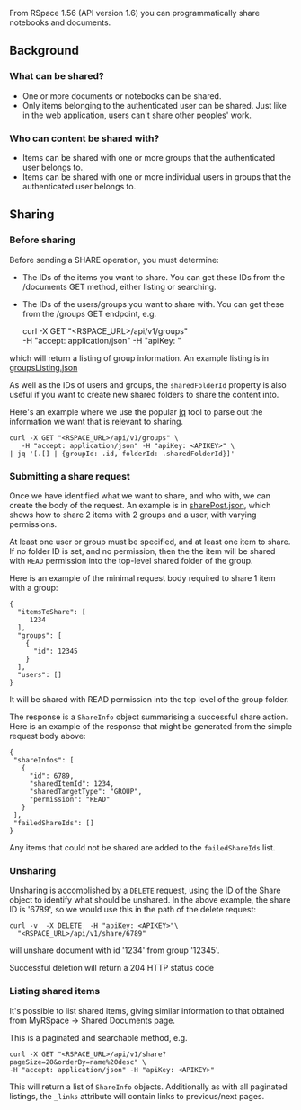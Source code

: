 From RSpace 1.56 (API version 1.6) you can programmatically share notebooks and documents.

## Background

###  What can be shared?

* One or more documents or notebooks can be shared.
* Only items belonging to the authenticated user can be shared. Just like in the web application, users can't share other peoples' work.

### Who can content be shared with?

* Items can be shared with one or more groups that the authenticated user belongs to.
* Items can be shared with one or more individual users in groups that the authenticated user belongs to.


## Sharing

### Before sharing

Before sending a SHARE operation, you must determine:

* The IDs of the items you want to share. You can get these IDs from the /documents GET method, either listing or searching.
* The IDs of the users/groups you want to share with. You can get these from the /groups GET endpoint, e.g.

    curl -X GET "<RSPACE_URL>/api/v1/groups" \
       -H "accept: application/json" -H "apiKey: <APIKEY>"
       
which will return a listing of group information. An example listing is in [groupsListing.json](tutorial-data/sharingContent/groupsListing.json)

As well as the IDs of users and groups, the `sharedFolderId` property is also useful if you want to create new shared folders to
 share the content into.
 
 Here's an example where we use the popular [jq](https://stedolan.github.io/jq/tutorial/) tool to parse out the information we want that is relevant to sharing.
 
 
    curl -X GET "<RSPACE_URL>/api/v1/groups" \
       -H "accept: application/json" -H "apiKey: <APIKEY>" \
    | jq '[.[] | {groupId: .id, folderId: .sharedFolderId}]'
    
### Submitting a share request

 Once we have identified what we want to share, and who with, we can create the body of the request. An example is in [sharePost.json](tutorial-data/sharingContent/sharePost.json), which shows how to share 2 items with 2 groups and a user, with varying permissions.
 
 At least one user or group must be specified, and at least one item to share. If no folder ID is set, and no permission, then the the item will be shared with `READ` permission into the top-level shared folder of the group.
 
 Here is an example of the minimal request body required to share 1 item with a group:
 
``` 
{
  "itemsToShare": [
     1234
  ],
  "groups": [
    {
      "id": 12345
    }
  ],
  "users": []
}
```
 It will be shared with READ permission into the top level of the group folder.
 
 The response is a `ShareInfo` object summarising a successful share action. Here is an example of the response that 
might be generated from the simple request body above:
 
 ```
 {
  "shareInfos": [
    {
      "id": 6789,
      "sharedItemId": 1234,
      "sharedTargetType": "GROUP",
      "permission": "READ"
    }
  ],
  "failedShareIds": []
}
```

Any items that could not be shared are added to the `failedShareIds` list. 

### Unsharing

Unsharing is accomplished by a `DELETE` request, using the ID of the Share object to identify what should be unshared.
In the above example, the share ID is '6789', so we would use this in the path of the delete request:

    curl -v  -X DELETE  -H "apiKey: <APIKEY>"\
      "<RSPACE_URL>/api/v1/share/6789" 
      
 will unshare document with id '1234' from group '12345'.
 
 Successful deletion will return a 204 HTTP status code
 
### Listing shared items

It's possible to list shared items, giving similar information to that obtained from MyRSpace -> Shared Documents page.

This is a paginated and searchable method, e.g. 

    curl -X GET "<RSPACE_URL>/api/v1/share?pageSize=20&orderBy=name%20desc" \
    -H "accept: application/json" -H "apiKey: <APIKEY>"
    
 This will return a list of `ShareInfo` objects. Additionally as with all paginated listings, the `_links` attribute will contain
  links to previous/next pages.
 